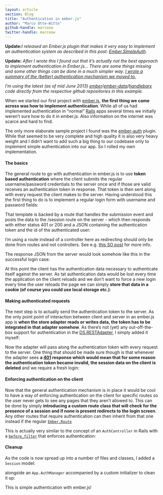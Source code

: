 ```yaml
---
layout: article
section: Blog
title: "Authentication in ember.js"
author: "Marco Otte-Witte"
github-handle: marcoow
twitter-handle: marcoow
---
```


**Update:**_I released an Ember.js plugin that makes it very easy to implement an authentication system as described in this post: [Ember.SimpleAuth](http://log.simplabs.com/post/63565686488/ember-simpleauth>%20title=)._

**Update:** _After I wrote this I found out that it’s actually not the best approach to implement authentication in Ember.js… There are some things missing and some other things can be done in a much simpler way. [I wrote a summary of the (better) authentication mechanism we moved to.](http://log.simplabs.com/post/57702291669/better-authentication-in-ember-js "(better) authnetication with ember.js")_

_I’m using the latest (as of mid June 2013) [ember](http://t.umblr.com/redirect?z=https%3A%2F%2Fgithub.com%2Femberjs%2Fember.js&t=MGIxNDJkNWYyNTkyMGQ5OWQyNGRiMjZiOTMxYWEzMWU3YmQ4MzE0NSxZY1BZU3h3NA%3D%3D "ember.js @ github")/[ember-data](http://t.umblr.com/redirect?z=https%3A%2F%2Fgithub.com%2Femberjs%2Fdata&t=MWVjMzk5N2QyMTJmOWM4MDRlZDRjZjRiMjQxOWY0NmIwNGJiYzM1NCxZY1BZU3h3NA%3D%3D "ember-data @ github")/[handlebars](http://t.umblr.com/redirect?z=https%3A%2F%2Fgithub.com%2Fwycats%2Fhandlebars.js&t=YWNkOTYxYWZhYjQwMDk5N2VmYjZmZTM1NWE3MTI4MWUzNzczYmE1NyxZY1BZU3h3NA%3D%3D "handlebars @ github") code directly from the respective github repositories in this example._

When we started our first project with [ember.js](http://t.umblr.com/redirect?z=http%3A%2F%2Femberjs.com&t=NTg0YWU2YzJjNGFiODdhZmVjNDQ1N2IyMjRlOTQ2ZGY1NDI3NGUyOSxZY1BZU3h3NA%3D%3D "ember.js"), **the first thing we came across was how to implement authentication**. While all of us had implemented authentication in “normal” [Rails](http://t.umblr.com/redirect?z=http%3A%2F%2Frubyonrails.org&t=OGVkYTZmMzRmNjg5NTQwM2MwMzI3MGYyMjM5ODE4Y2RkOTRiN2M2ZCxZY1BZU3h3NA%3D%3D "Ruby on Rails") apps several times we initially weren’t sure how to do it in ember.js. Also information on the internet was scarce and hard to find.
<!--break-->

The only more elaborate sample project I found was the [ember-auth](http://t.umblr.com/redirect?z=https%3A%2F%2Fgithub.com%2Fheartsentwined%2Fember-auth&t=MTcxOGI5ZmQyMjE5ZDNlYWVlMWE0MGQzYWRmYzJjMzdkODhmZDNhYSxZY1BZU3h3NA%3D%3D "ember-auth @ github") plugin. While that seemed to be very complete and high quality it is also very heavy weight and I didn’t want to add such a big thing to our codebase only to implement simple authentication into our app. So I rolled my own implementation.

#### The basics

The general route to go with authentication in ember.js is to use **token based authentication** where the client submits the regular username/password credentials to the server once and if those are valid receives an authentication token in response. That token is then sent along with every request the client makes to the server. Having understood this the first thing to do is to implement a regular login form with username and password fields:

<script src="https://gist.github.com/marcoow/5796390.js"></script>

That template is backed by a route that handles the submission event and posts the data to the /session route on the server - which then responds with either status 401 or 200 and a JSON containing the authentication token and the id of the authenticated user:

<script src="https://gist.github.com/marcoow/5796405.js"></script>

I’m using a route instead of a controller here as redirecting should only be done from routes and not controllers. See e.g. [this SO post](http://t.umblr.com/redirect?z=http%3A%2F%2Fstackoverflow.com%2Fa%2F11555014&t=NjIyYTFkZmU4YWVkYTE1YTg3YWZkYjZmMzY4M2U2NTFiOWEzMTI5MixZY1BZU3h3NA%3D%3D "StackOverflow post on redirecting and routes/controllers") for more info.

The response JSON from the server would look somehow like this in the successful login case:

<script src="https://gist.github.com/marcoow/5796414.js"></script>

At this point the client has the authentication data necessary to authenticate itself against the server. As tat authentication data would be lost every time the application on the client reloads and we don’t want to force a new login every time the user reloads the page we can simply **store that data in a cookie (of course you could use local storage etc.)**:

<script src="https://gist.github.com/marcoow/5796434.js"></script>

#### Making authenticated requests

The next step is to actually send the authentication token to the server. As the only point point of interaction between client and server in an ember.js app is **when the store adapter reads or writes data, the token has to be integrated in that adapter somehow**. As there’s not (yet) any out-off-the-box support for authentication in the [DS.RESTAdapter](http://t.umblr.com/redirect?z=https%3A%2F%2Fgithub.com%2Femberjs%2Fdata%2Fblob%2Fmaster%2Fpackages%2Fember-data%2Flib%2Fadapters%2Frest_adapter.js&t=YjljNTJiZWRmODNiODI1NzE2MjcyYWM5M2UyZGIxZTE0MjU2MTRlYSxZY1BZU3h3NA%3D%3D "source code of DS.RESTAdapter @ github"), I simply added it myself:

<script src="https://gist.github.com/marcoow/5796449.js"></script>

Now the adapter will pass along the authentication token with every request to the server. One thing that should be made sure though is that whenever the adapter sees **a [401](http://t.umblr.com/redirect?z=http%3A%2F%2Fen.wikipedia.org%2Fwiki%2FHTTP_status%23401&t=ZDVhMDFkZWZlYzQwZDhmNjI5ZDI5MGZlZWZmYmM0NTg4ZTZhMTJhZSxZY1BZU3h3NA%3D%3D "Wikipedia page on HTTP status codes") response which would mean that for some reason the authentication token became invalid, the session data on the client is deleted** and we require a fresh login:

<script src="https://gist.github.com/marcoow/5796465.js"></script>

#### Enforcing authentication on the client

Now that the general authentication mechanism is in place it would be cool to have a way of enforcing authentication on the client for specific routes so the user never gets to see any pages that they aren’t allowed to. This can be done by simply **introducing a custom route class that will check for the presence of a session and if none is present redirects to the login screen**. Any other routes that require authentication can then inherit from that one instead if the regular [`Ember.Route`](http://t.umblr.com/redirect?z=http%3A%2F%2Femberjs.com%2Fapi%2Fclasses%2FEmber.Route.html&t=OThiOTEyN2Y0NmQ4NjA2MWY1NTBiMDdkMGU5N2QxYmM4ZjkxZTFhZCxZY1BZU3h3NA%3D%3D "API docs for Ember.Route")

<script src="https://gist.github.com/marcoow/5796474.js"></script>

This is actually very similar to the concept of an `AuthController` in Rails with a [`before_filter`](http://t.umblr.com/redirect?z=http%3A%2F%2Fapi.rubyonrails.org%2Fclasses%2FAbstractController%2FCallbacks%2FClassMethods.html%23method-i-before_filter&t=Zjg2ZTBkOWFkYWQyODEwOGI3MTEwMWU5YmE4NWIwOWRkMGNlYmI3NCxZY1BZU3h3NA%3D%3D "API docs for before_filter") that enforces authentication:

<script src="https://gist.github.com/marcoow/5796491.js"></script>

#### Cleanup

As the code is now spread up into a number of files and classes, I added a `Session` model:

<script src="https://gist.github.com/marcoow/5796500.js"></script>

alongside an `App.AuthManager` accompanied by a custom initializer to clean it up:

<script src="https://gist.github.com/marcoow/5796505.js"></script>

This is simple authentication with ember.js!